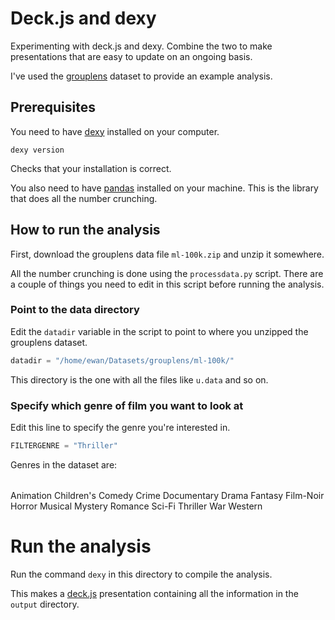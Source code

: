# Deck.js and dexy

Experimenting with deck.js and dexy.
Combine the two to make presentations that are easy to update on an ongoing basis.

I've used the [grouplens](http://www.grouplens.org/node/12) dataset to provide an example analysis.

## Prerequisites

You need to have [dexy](http://www.dexy.it/) installed on your computer.

```
dexy version
```

Checks that your installation is correct.

You also need to have [pandas](http://pandas.pydata.org/) installed on your machine. This is the library that does all the number crunching.

## How to run the analysis

First, download the grouplens data file `ml-100k.zip` and unzip it somewhere.

All the number crunching is done using the `processdata.py` script. There are a couple of things you need to edit in this script before running the analysis.


### Point to the data directory

Edit the `datadir` variable in the script to point to where you unzipped the grouplens dataset.

```python
datadir = "/home/ewan/Datasets/grouplens/ml-100k/"
```

This directory is the one with all the files like `u.data` and so on.

### Specify which genre of film you want to look at

Edit this line to specify the genre you're interested in.

```python
FILTERGENRE = "Thriller"
```

Genres in the dataset are:

<table>
</table>

<tr>
    <td>
            Animation
    </td>
</tr>
<tr>
    <td>
Children's
    </td>
</tr>
<tr>
    <td>
Comedy
    </td>
</tr>
<tr>
    <td>
Crime 
<tr>
    <td>
Documentary
    </td>
</tr>
<tr>
    <td>
Drama
    </td>
</tr>
<tr>
    <td>
Fantasy
    </td>
</tr>
<tr>
    <td>
Film-Noir 
    </td>
</tr>
<tr>
    <td>
Horror
    </td>
</tr>
<tr>
    <td>
Musical
    </td>
</tr>
<tr>
    <td>
Mystery
    </td>
</tr>
<tr>
    <td>
Romance 
    </td>
</tr>
<tr>
    <td>
Sci-Fi
    </td>
</tr>
<tr>
    <td>
Thriller
    </td>
</tr>
<tr>
    <td>
War
    </td>
</tr>
<tr>
    <td>
Western
    </td>
</tr>


# Run the analysis

Run the command `dexy` in this directory to compile the analysis.

This makes a [deck.js](http://imakewebthings.com/deck.js/) presentation containing all the information in the `output` directory.
